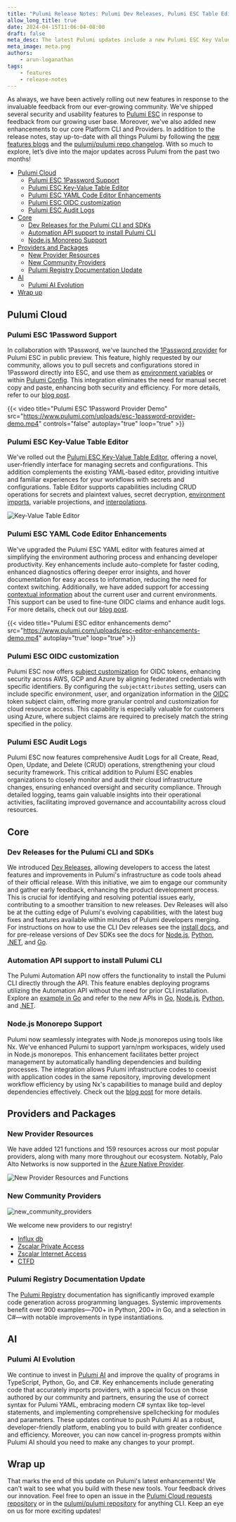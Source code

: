 ```yaml
---
title: "Pulumi Release Notes: Pulumi Dev Releases, Pulumi ESC Table Editor, 1Password Support , and more!"
allow_long_title: true
date: 2024-04-15T11:06:04-08:00
draft: false
meta_desc: The latest Pulumi updates include a new Pulumi ESC Key Value Table Editor, 1Password ESC Provider, Pulumi CLI & SDK Dev Releases, and more!
meta_image: meta.png
authors:
    - arun-loganathan
tags:
    - features
    - release-notes
---
```


As always, we have been actively rolling out new features in response to the invaluable feedback from our ever-growing community.  We've shipped several security and usability features to [Pulumi ESC](/docs/esc) in response to feedback from our growing user base. Moreover, we've also added new enhancements to our core Platform CLI and Providers. In addition to the release notes, stay up-to-date with all things Pulumi by following the [new features blogs](/blog/tag/features) and the [pulumi/pulumi repo changelog](https://github.com/pulumi/pulumi/blob/master/CHANGELOG.md). With so much to explore, let’s dive into the major updates across Pulumi from the past two months!

<!--more-->

- [Pulumi Cloud](#pulumi-cloud)
  - [Pulumi ESC 1Password Support](#pulumi-esc-1password-support)
  - [Pulumi ESC Key-Value Table Editor](#pulumi-esc-key-value-table-editor)
  - [Pulumi ESC YAML Code Editor Enhancements](#pulumi-esc-yaml-code-editor-enhancements)
  - [Pulumi ESC OIDC customization](#pulumi-esc-oidc-customization)
  - [Pulumi ESC Audit Logs](#pulumi-esc-audit-logs)
- [Core](#core)
  - [Dev Releases for the Pulumi CLI and SDKs](#dev-releases-for-the-pulumi-cli-and-sdks)
  - [Automation API support to install Pulumi CLI](#automation-api-support-to-install-pulumi-cli)
  - [Node.js Monorepo Support](#nodejs-monorepo-support)
- [Providers and Packages](#providers-and-packages)
  - [New Provider Resources](#new-provider-resources)
  - [New Community Providers](#new-community-providers)
  - [Pulumi Registry Documentation Update](#pulumi-registry-documentation-update)
- [AI](#ai)
  - [Pulumi AI Evolution](#pulumi-ai-evolution)
- [Wrap up](#wrap-up)

## Pulumi Cloud

### Pulumi ESC 1Password Support

In collaboration with 1Password, we've launched the [1Password provider](/docs/esc/providers/1password-secrets/) for Pulumi ESC in public preview. This feature, highly requested by our community, allows you to pull secrets and configurations stored in 1Password directly into ESC, and use them as [environment variables](/docs/esc/environments/#projecting-environment-variables) or within [Pulumi Config](/docs/esc/environments/#using-environments-with-pulumi-iac). This integration eliminates the need for manual secret copy and paste, enhancing both security and efficiency. For more details, refer to our [blog post](/blog/pulumi-esc-public-preview-for-1password-support/).

{{< video title="Pulumi ESC 1Password Provider Demo" src="https://www.pulumi.com/uploads/esc-1password-provider-demo.mp4" controls="false" autoplay="true" loop="true" >}}

### Pulumi ESC Key-Value Table Editor

We've rolled out the [Pulumi ESC Key-Value Table Editor](/blog/esc-key-value-table-editor-launch/), offering a novel, user-friendly interface for managing secrets and configurations. This addition complements the existing YAML-based editor, providing intuitive and familiar experiences for your workflows with secrets and configurations. Table Editor supports capabilities including CRUD operations for secrets and plaintext values, secret decryption, [environment imports](/docs/esc/environments/#importing-other-environments), variable projections, and [interpolations](/docs/esc/environments/#interpolating-values).

![Key-Value Table Editor](/blog/esc-key-value-table-editor-launch/esc-key-value-table-editor.png)

### Pulumi ESC YAML Code Editor Enhancements

We've upgraded the Pulumi ESC YAML editor with features aimed at simplifying the environment authoring process and enhancing developer productivity. Key enhancements include auto-complete for faster coding, enhanced diagnostics offering deeper error insights, and hover documentation for easy access to information, reducing the need for context switching. Additionally, we have added support for accessing [contextual information](/docs/esc/environments/#pulumi-contextual-information) about the current user and current environments. This support can be used to fine-tune OIDC claims and enhance audit logs. For more details, check out our [blog post](/blog/esc-editor-enhancements/). 

{{< video title="Pulumi ESC editor enhancements demo" src="https://www.pulumi.com/uploads/esc-editor-enhancements-demo.mp4" autoplay="true" loop="true" >}}

### Pulumi ESC OIDC customization 

Pulumi ESC now offers [subject customization](/docs/pulumi-cloud/oidc/provider/azure/#subject-customization) for OIDC tokens, enhancing security across AWS, GCP and Azure by aligning federated credentials with specific identifiers. By configuring the `subjectAttributes` setting, users can include specific environment, user, and organization information in the [OIDC](/docs/pulumi-cloud/oidc/) token subject claim, offering more granular control and customization for cloud resource access. This capability is especially valuable for customers using Azure, where subject claims are required to precisely match the string specified in the policy.

### Pulumi ESC Audit Logs

Pulumi ESC now features comprehensive Audit Logs for all Create, Read, Open, Update, and Delete (CRUD) operations, strengthening your cloud security framework. This critical addition to Pulumi ESC enables organizations to closely monitor and audit their cloud infrastructure changes, ensuring enhanced oversight and security compliance. Through detailed logging, teams gain valuable insights into their operational activities, facilitating improved governance and accountability across cloud resources.

## Core

### Dev Releases for the Pulumi CLI and SDKs

We introduced [Dev Releases](/blog/introducing-dev-releases/), allowing developers to access the latest features and improvements in Pulumi's infrastructure as code tools ahead of their official release. With this initiative, we aim to engage our community and gather early feedback, enhancing the product development process. This is crucial for identifying and resolving potential issues early, contributing to a smoother transition to new releases. Dev Releases will also be at the cutting edge of Pulumi's evolving capabilities, with the latest bug fixes and features available within minutes of Pulumi developers merging. For instructions on how to use the CLI Dev releases see the [install docs](/docs/install/#installing-dev-releases), and for pre-release versions of Dev SDKs see the docs for [Node.js](/docs/languages-sdks/javascript/#dev-versions), [Python](/docs/languages-sdks/python/#dev-versions), [.NET](docs/languages-sdks/dotnet/#dev-versions), and [Go](/docs/languages-sdks/go/#dev-versions).

### Automation API support to install Pulumi CLI 

The Pulumi Automation API now offers the functionality to install the Pulumi CLI directly through the API. This feature enables deploying programs utilizing the Automation API without the need for prior CLI installation. Explore an [example in Go](https://github.com/pulumi/automation-api-examples/tree/main/go/cli_installation) and refer to the new APIs in [Go](https://pkg.go.dev/github.com/pulumi/pulumi/sdk/v3/go/auto#InstallPulumiCommand), [Node.js](/docs/reference/pkg/nodejs/pulumi/pulumi/classes/automation.PulumiCommand.html#install), [Python](/docs/reference/pkg/python/pulumi/#pulumi.automation.PulumiCommand.install), and [.NET](https://github.com/pulumi/pulumi-dotnet/blob/edf4a5e904110f198d579d8db0b178aa9af9cdfa/sdk/Pulumi.Automation/Commands/LocalPulumiCommand.cs#L107).

### Node.js Monorepo Support

Pulumi now seamlessly integrates with Node.js monorepos using tools like Nx. We've enhanced Pulumi to support yarn/npm workspaces, widely used in Node.js monorepos. This enhancement facilitates better project management by automatically handling dependencies and building processes. The integration allows Pulumi infrastructure codes to coexist with application codes in the same repository, improving development workflow efficiency by using Nx's capabilities to manage build and deploy dependencies effectively.  Check out the [blog post](/blog/nx-monorepo/) for more details. 

## Providers and Packages

### New Provider Resources

We have added 121 functions and 159 resources across our most popular providers, along with many more throughout our ecosystem. Notably, Palo Alto Networks is now supported in the [Azure Native Provider](/registry/packages/azure-native/).

![New Provider Resources and Functions](new-provider-resources-functions.png)

### New Community Providers

![new_community_providers](new-community-providers.png)

We welcome new providers to our registry!

* [Influx db](/registry/packages/influxdb/)
* [Zscalar Private Access](/registry/packages/zpa/)
* [Zscalar Internet Access](/registry/packages/zia/)
* [CTFD](/registry/packages/ctfd/)

### Pulumi Registry Documentation Update

The [Pulumi Registry](/registry) documentation has significantly improved example code generation across programming languages. Systemic improvements benefit over 900 examples—700+ in Python, 200+ in Go, and a selection in C#—with notable improvements in type instantiations.

## AI

### Pulumi AI Evolution

We continue to invest in [Pulumi AI](https://www.pulumi.com/ai) and improve the quality of programs in TypeScript, Python, Go, and C#. Key enhancements include generating code that accurately imports providers, with a special focus on those authored by our community and partners, ensuring the use of correct syntax for Pulumi YAML, embracing modern C# syntax like top-level statements, and implementing comprehensive spellchecking for modules and parameters. These updates continue to push Pulumi AI as a robust, developer-friendly platform, enabling you to build with greater confidence and efficiency. Moreover, you can now cancel in-progress prompts within Pulumi AI should you need to make any changes to your prompt. 

## Wrap up

That marks the end of this update on Pulumi's latest enhancements! We can't wait to see what you build with these new tools. Your feedback drives our innovation. Feel free to open an issue in the [Pulumi Cloud requests repository](https://github.com/pulumi/pulumi-cloud-requests/issues/new/choose)  or in the [pulumi/pulumi repository](https://github.com/pulumi/pulumi) for anything CLI. Keep an eye on us for more exciting updates!
